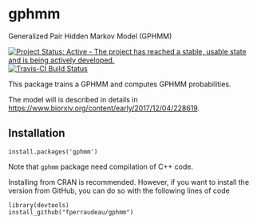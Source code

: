 # gphmm
Generalized Pair Hidden Markov Model (GPHMM)

[![Project Status: Active - The project has reached a stable, usable state and is being actively developed.](http://www.repostatus.org/badges/latest/active.svg)](http://www.repostatus.org/#active)
[![Travis-CI Build Status](https://travis-ci.org/fperraudeau/gphmm.svg?branch=master)](https://travis-ci.org/fperraudeau/gphmm)

This package trains a GPHMM and computes GPHMM probabilities.

The model will is described in details in https://www.biorxiv.org/content/early/2017/12/04/228619.

## Installation

```{r}
install.packages('gphmm')
```

Note that `gphmm` package need compilation of C++ code.

Installing from CRAN is recommended. However, if you want to install the version from GitHub, you can do so with the following lines of code

```{r}
library(devtools)
install_github("fperraudeau/gphmm")
```

